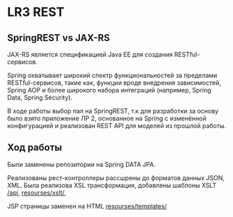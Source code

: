 # LR3 REST
## SpringREST vs JAX-RS
JAX-RS является спецификацией Java EE для создания RESTful-сервисов.

Spring охватывает широкий спектр функциональностей за пределами RESTful-сервисов, такие как,
функции вроде внедрения зависимостей, Spring AOP и более широкого набора интеграций (например, Spring Data, Spring Security).

В ходе работы выбор пал на SpringREST, т.к для разработки за основу было взято приложение ЛР 2, основанное на Spring с изменённой конфигурацией и реализован REST API для моделей из прошлой работы.

## Ход работы
Были заменены репозитории на Spring DATA JPA.

Реализованы рест-контроллеры рассшрены до форматов данных JSON, XML. Была реализова XSL трансформация, добавлены шаблоны XSLT [/api](https://github.com/badasqi/ESA_REST/tree/main/src/main/java/com/example/esalab3/controller/restcontroller), 
[resourses/xslt/](https://github.com/badasqi/ESA_REST/tree/main/src/main/resources/xslt), 

JSP страницы заменен на HTML [resourses/templates/](https://github.com/badasqi/ESA_REST/tree/main/src/main/resources/templates)


